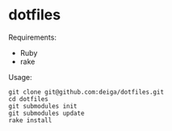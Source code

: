 dotfiles
=======

Requirements:
  * Ruby
  * rake

Usage:

    git clone git@github.com:deiga/dotfiles.git
    cd dotfiles
    git submodules init
    git submodules update
    rake install


